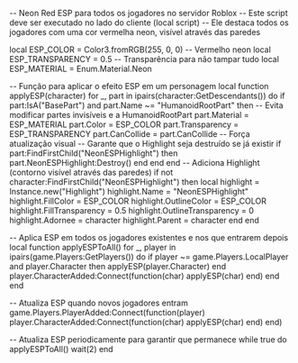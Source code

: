 -- Neon Red ESP para todos os jogadores no servidor Roblox
-- Este script deve ser executado no lado do cliente (local script)
-- Ele destaca todos os jogadores com uma cor vermelha neon, visível através das paredes

local ESP_COLOR = Color3.fromRGB(255, 0, 0) -- Vermelho neon
local ESP_TRANSPARENCY = 0.5 -- Transparência para não tampar tudo
local ESP_MATERIAL = Enum.Material.Neon

-- Função para aplicar o efeito ESP em um personagem
local function applyESP(character)
    for _, part in ipairs(character:GetDescendants()) do
        if part:IsA("BasePart") and part.Name ~= "HumanoidRootPart" then
            -- Evita modificar partes invisíveis e a HumanoidRootPart
            part.Material = ESP_MATERIAL
            part.Color = ESP_COLOR
            part.Transparency = ESP_TRANSPARENCY
            part.CanCollide = part.CanCollide -- Força atualização visual
            -- Garante que o Highlight seja destruído se já existir
            if part:FindFirstChild("NeonESPHighlight") then
                part.NeonESPHighlight:Destroy()
            end
        end
    end
    -- Adiciona Highlight (contorno visível através das paredes)
    if not character:FindFirstChild("NeonESPHighlight") then
        local highlight = Instance.new("Highlight")
        highlight.Name = "NeonESPHighlight"
        highlight.FillColor = ESP_COLOR
        highlight.OutlineColor = ESP_COLOR
        highlight.FillTransparency = 0.5
        highlight.OutlineTransparency = 0
        highlight.Adornee = character
        highlight.Parent = character
    end
end

-- Aplica ESP em todos os jogadores existentes e nos que entrarem depois
local function applyESPToAll()
    for _, player in ipairs(game.Players:GetPlayers()) do
        if player ~= game.Players.LocalPlayer and player.Character then
            applyESP(player.Character)
        end
        player.CharacterAdded:Connect(function(char)
            applyESP(char)
        end)
    end
end

-- Atualiza ESP quando novos jogadores entram
game.Players.PlayerAdded:Connect(function(player)
    player.CharacterAdded:Connect(function(char)
        applyESP(char)
    end)
end)

-- Atualiza ESP periodicamente para garantir que permanece
while true do
    applyESPToAll()
    wait(2)
end
